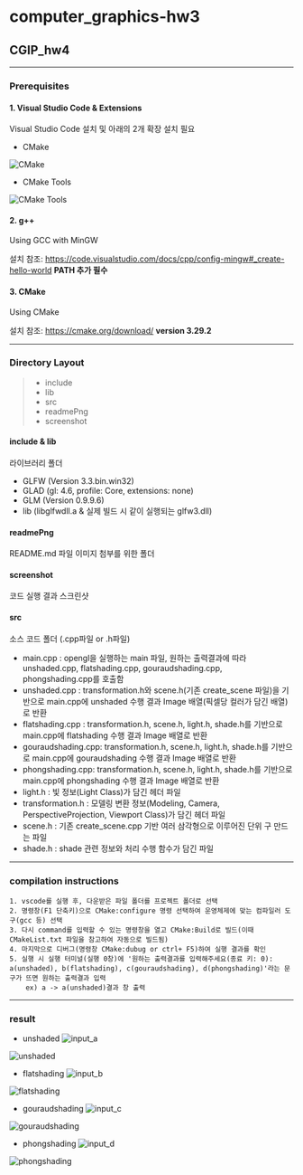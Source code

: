 # computer_graphics-hw3

## CGIP_hw4
---

### Prerequisites
#### 1. Visual Studio Code & Extensions
Visual Studio Code 설치 및 아래의 2개 확장 설치 필요

+ CMake

![CMake](https://github.com/bessrabel/computer_graphics-hw2/blob/main/readmePng/cmake.PNG)

+ CMake Tools

![CMake Tools](https://github.com/bessrabel/computer_graphics-hw2/blob/main/readmePng/cmakeTools.PNG)

#### 2. g++
Using GCC with MinGW

설치 참조: <https://code.visualstudio.com/docs/cpp/config-mingw#_create-hello-world> **PATH 추가 필수**

#### 3. CMake 
Using CMake

설치 참조: <https://cmake.org/download/> **version 3.29.2**

---

### Directory Layout
> + include
> + lib
> + src
> + readmePng
> + screenshot

#### include & lib
라이브러리 폴더
+ GLFW (Version 3.3.bin.win32)
+ GLAD (gl: 4.6, profile: Core, extensions: none)
+ GLM (Version 0.9.9.6)
+ lib (libglfwdll.a & 실제 빌드 시 같이 실행되는 glfw3.dll)

#### readmePng
README.md 파일 이미지 첨부를 위한 폴더

#### screenshot
코드 실행 결과 스크린샷

#### src
소스 코드 폴더 (.cpp파일 or .h파일)
+ main.cpp : opengl을 실행하는 main 파일, 원하는 출력결과에 따라 unshaded.cpp, flatshading.cpp, gouraudshading.cpp, phongshading.cpp를 호출함  
+ unshaded.cpp : transformation.h와 scene.h(기존 create_scene 파일)을 기반으로 main.cpp에 unshaded 수행 결과 Image 배열(픽셀당 컬러가 담긴 배열)로 반환
+ flatshading.cpp : transformation.h, scene.h, light.h, shade.h를 기반으로 main.cpp에 flatshading 수행 결과 Image 배열로 반환
+ gouraudshading.cpp: transformation.h, scene.h, light.h, shade.h를 기반으로 main.cpp에 gouraudshading 수행 결과 Image 배열로 반환
+ phongshading.cpp: transformation.h, scene.h, light.h, shade.h를 기반으로 main.cpp에 phongshading 수행 결과 Image 배열로 반환
+ light.h : 빛 정보(Light Class)가 담긴 헤더 파일
+ transformation.h : 모델링 변환 정보(Modeling, Camera, PerspectiveProjection, Viewport Class)가 담긴 헤더 파일
+ scene.h : 기존 create_scene.cpp 기반 여러 삼각형으로 이루어진 단위 구 만드는 파일 
+ shade.h : shade 관련 정보와 처리 수행 함수가 담긴 파일 
---

### compilation instructions

```
1. vscode를 실행 후, 다운받은 파일 폴더를 프로젝트 폴더로 선택 
2. 명령창(F1 단축키)으로 CMake:configure 명령 선택하여 운영체제에 맞는 컴파일러 도구(gcc 등) 선택
3. 다시 command를 입력할 수 있는 명령창을 열고 CMake:Build로 빌드(이때 CMakeList.txt 파일을 참고하여 자동으로 빌드됨)
4. 마지막으로 디버그(명령창 CMake:dubug or ctrl+ F5)하여 실행 결과를 확인
5. 실행 시 실행 터미널(실행 0창)에 '원하는 출력결과를 입력해주세요(종료 키: 0): a(unshaded), b(flatshading), c(gouraudshading), d(phongshading)'라는 문구가 뜨면 원하는 출력결과 입력
    ex) a -> a(unshaded)결과 창 출력
```

 ---
 
### result

+ unshaded
![input_a](https://github.com/bessrabel/computer_graphics-hw2/blob/main/readmePng/unshaded.png)

![unshaded](https://github.com/bessrabel/computer_graphics-hw2/blob/main/readmePng/unshaded.png)

+ flatshading
![input_b](https://github.com/bessrabel/computer_graphics-hw2/blob/main/readmePng/unshaded.png)

![flatshading](https://github.com/bessrabel/computer_graphics-hw2/blob/main/readmePng/unshaded.png)

+ gouraudshading
![input_c](https://github.com/bessrabel/computer_graphics-hw2/blob/main/readmePng/unshaded.png)

![gouraudshading](https://github.com/bessrabel/computer_graphics-hw2/blob/main/readmePng/unshaded.png)

+ phongshading
![input_d](https://github.com/bessrabel/computer_graphics-hw2/blob/main/readmePng/unshaded.png)

![phongshading](https://github.com/bessrabel/computer_graphics-hw2/blob/main/readmePng/unshaded.png)
 